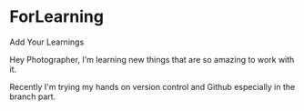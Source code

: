 # ForLearning

Add Your Learnings

Hey Photographer, I'm learning new things that are so amazing to work with it. 

Recently I'm trying my hands on version control and Github especially in the branch part.
